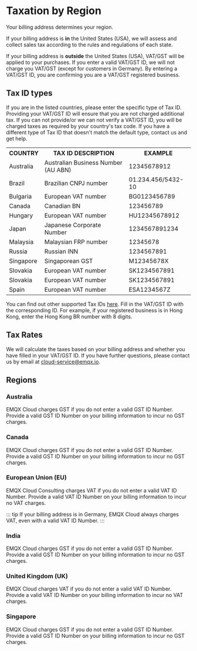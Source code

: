 # Taxation by Region

Your billing address determines your region.

If your billing address is **in** the United States (USA), we will assess and collect sales tax according to the rules and regulations of each state.

If your billing address is **outside** the United States (USA), VAT/GST will be applied to your purchases. If you enter a valid VAT/GST ID, we will not charge you VAT/GST (except for customers in Germany). By entering a VAT/GST ID, you are confirming you are a VAT/GST registered business.

## Tax ID types

If you are in the listed countries, please enter the specific type of Tax ID. Providing your VAT/GST ID will ensure that you are not charged additional tax. If you can not provide/or we can not verify a VAT/GST ID, you will be charged taxes as required by your country's tax code. If you have a different type of Tax ID that doesn't match the default type, contact us and get help.

<table>
   <tr>
      <th>COUNTRY</th>
      <th>TAX ID DESCRIPTION</th>
      <th>EXAMPLE</th>
   </tr>
   <tr>
      <td>Australia</td>
      <td>Australian Business Number (AU ABN)</td>
      <td>12345678912</td>
   </tr>
   <tr>
      <td>Brazil</td>
      <td>Brazilian CNPJ number</td>
      <td>01.234.456/5432-10</td>
   </tr>
   <tr>
      <td>Bulgaria</td>
      <td>European VAT number</td>
      <td>BG0123456789</td>
   </tr>
   <tr>
      <td>Canada</td>
      <td>Canadian BN</td>
      <td>123456789</td>
   </tr>
   <tr>
      <td>Hungary</td>
      <td>European VAT number</td>
      <td>HU12345678912</td>
   </tr>
   <tr>
      <td>Japan</td>
      <td>Japanese Corporate Number</td>
      <td>1234567891234</td>
   </tr>
   <tr>
      <td>Malaysia</td>
      <td>Malaysian FRP number</td>
      <td>12345678</td>
   </tr>
   <tr>
      <td>Russia</td>
      <td>Russian INN</td>
      <td>1234567891</td>
   </tr>
   <tr>
      <td>Singapore</td>
      <td>Singaporean GST</td>
      <td>M12345678X</td>
   </tr>
   <tr>
      <td>Slovakia</td>
      <td>European VAT number</td>
      <td>SK1234567891</td>
   </tr>
   <tr>
      <td>Slovakia</td>
      <td>European VAT number</td>
      <td>SK1234567891</td>
   </tr>
   <tr>
      <td>Spain</td>
      <td>European VAT number</td>
      <td>ESA1234567Z</td>
   </tr>
</table>

You can find out other supported Tax IDs [here](https://stripe.com/docs/billing/customer/tax-ids). Fill in the VAT/GST ID with the corresponding ID. For example, if your registered business is in Hong Kong, enter the Hong Kong BR number with 8 digits.

## Tax Rates

We will calculate the taxes based on your billing address and whether you have filled in your VAT/GST ID. If you have further questions, please contact us by email at cloud-service@emqx.io.

## Regions

### Australia

EMQX Cloud charges GST if you do not enter a valid GST ID Number. Provide a valid GST ID Number on your billing information to incur no GST charges.

### Canada

EMQX Cloud charges GST if you do not enter a valid GST ID Number. Provide a valid GST ID Number on your billing information to incur no GST charges.

### European Union (EU)

EMQX Cloud Consulting charges VAT if you do not enter a valid VAT ID Number. Provide a valid VAT ID Number on your billing information to incur no VAT charges.

::: tip
If your billing address is in Germany, EMQX Cloud always charges VAT, even with a valid VAT ID Number.
:::

### India

EMQX Cloud charges GST if you do not enter a valid GST ID Number. Provide a valid GST ID Number on your billing information to incur no GST charges.

### United Kingdom (UK)

EMQX Cloud charges VAT if you do not enter a valid VAT ID Number. Provide a valid VAT ID Number on your billing information to incur no VAT charges.

### Singapore

EMQX Cloud charges GST if you do not enter a valid GST ID Number. Provide a valid GST ID Number on your billing information to incur no GST charges.
